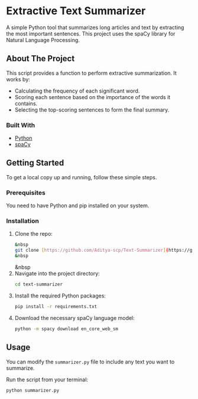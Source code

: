 # Extractive Text Summarizer

A simple Python tool that summarizes long articles and text by extracting the most important sentences. This project uses the spaCy library for Natural Language Processing.

## About The Project

This script provides a function to perform extractive summarization. It works by:
* Calculating the frequency of each significant word.
* Scoring each sentence based on the importance of the words it contains.
* Selecting the top-scoring sentences to form the final summary.

### Built With

* [Python](https://www.python.org/)
* [spaCy](https://spacy.io/)

## Getting Started

To get a local copy up and running, follow these simple steps.

### Prerequisites

You need to have Python and pip installed on your system.

### Installation

1.  Clone the repo: 
    ```sh
    &nbsp
    git clone [https://github.com/Aditya-scp/Text-Summarizer](https://github.com/Aditya-scp/Text-Summarizer)
    &nbsp
    ```
    &nbsp 
3.  Navigate into the project directory:
    ```sh
    cd text-summarizer
    ```
4.  Install the required Python packages:
    ```sh
    pip install -r requirements.txt
    ```
5.  Download the necessary spaCy language model:
    ```sh
    python -m spacy download en_core_web_sm
    ```

## Usage

You can modify the `summarizer.py` file to include any text you want to summarize.

Run the script from your terminal:
```sh
python summarizer.py
